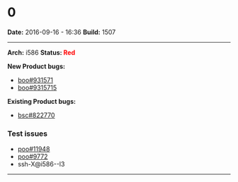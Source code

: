 # 0


**Date:** 2016-09-16 - 16:36
**Build:** 1507

---

**Arch:** i586
**Status: <span style="color: red;">Red</span>**

**New Product bugs:**

* [boo#931571](https://bugzilla.opensuse.org/show_bug.cgi?id=931571)
* [boo#9315715](https://bugzilla.opensuse.org/show_bug.cgi?id=9315715)


**Existing Product bugs:**

* [bsc#822770](https://bugzilla.opensuse.org/show_bug.cgi?id=822770)


### Test issues

* [poo#11948](https://progress.opensuse.org/issues/11948)
* [poo#9772](https://progress.opensuse.org/issues/9772)
* ssh-X@i586--l3



---
